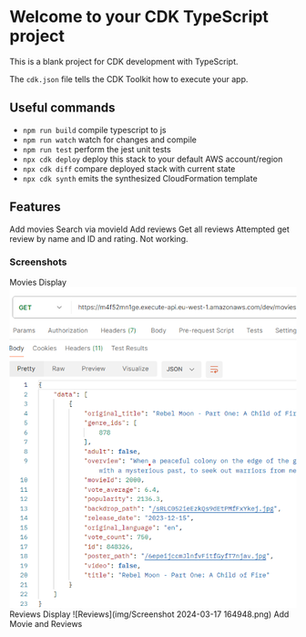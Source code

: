 # Welcome to your CDK TypeScript project

This is a blank project for CDK development with TypeScript.

The `cdk.json` file tells the CDK Toolkit how to execute your app.

## Useful commands

* `npm run build`   compile typescript to js
* `npm run watch`   watch for changes and compile
* `npm run test`    perform the jest unit tests
* `npx cdk deploy`  deploy this stack to your default AWS account/region
* `npx cdk diff`    compare deployed stack with current state
* `npx cdk synth`   emits the synthesized CloudFormation template

## Features

Add movies
Search via movieId
Add reviews
Get all reviews
Attempted get review by name and ID and rating. Not working.

### Screenshots
Movies Display
![Movies](img/image.png)
Reviews Display
![Reviews](img/Screenshot 2024-03-17 164948.png)
Add Movie and Reviews
  
